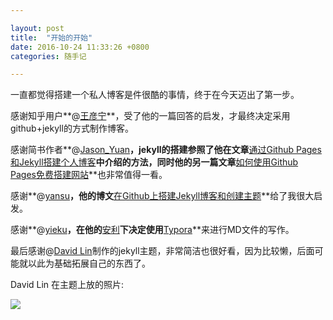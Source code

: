 ```yaml
---

layout: post
title:  "开始的开始"
date: 2016-10-24 11:33:26 +0800
categories: 随手记

---
```


一直都觉得搭建一个私人博客是件很酷的事情，终于在今天迈出了第一步。

感谢知乎用户**@[王彦宁](https://www.zhihu.com/people/kresnikwang)**，受了他的一篇回答的启发，才最终决定采用github+jekyll的方式制作博客。

感谢简书作者**@[Jason_Yuan](http://www.jianshu.com/users/27977c26588a)**，jekyll的搭建参照了他在文章**[通过Github Pages和Jekyll搭建个人博客](http://www.jianshu.com/p/3f355c7872d5)**中介绍的方法，同时他的另一篇文章**[如何使用Github Pages免费搭建网站](http://www.jianshu.com/p/6cabb41495c8)**也非常值得一看。

感谢**@[yansu](http://yansu.org)**，他的博文**[在Github上搭建Jekyll博客和创建主题](http://yansu.org/2014/02/12/how-to-deploy-a-blog-on-github-by-jekyll.html)**给了我很大启发。

感谢**@[yieku](http://www.jianshu.com/users/b771961f99fc)**，在他的**[安利](http://www.jianshu.com/p/5256ecc06eec)**下决定使用**[Typora](http://www.typora.io)**来进行MD文件的写作。

最后感谢@[David Lin](https://github.com/wild-flame)制作的jekyll主题，非常简洁也很好看，因为比较懒，后面可能就以此为基础拓展自己的东西了。

David Lin 在主题上放的照片:

 ![]({{site.baseurl}}/assets/img/Taffy.jpg)

